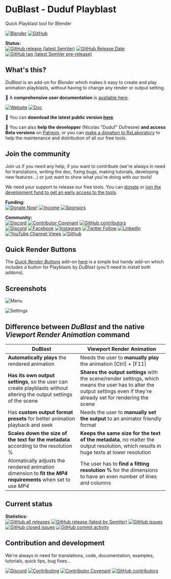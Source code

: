 # DuBlast - Duduf Playblast

Quick Playblast tool for Blender

[![Blender](https://img.shields.io/badge/Blender-Win%20|%20Mac%20|%20Linux-informational?color=lightgrey&logo=blender)](#) [![GitHub](https://img.shields.io/github/license/RxLaboratory/DuBlast?color=lightgrey)](LICENSE.md)

<!-- status -->
**Status:**  
[![GitHub release (latest SemVer)](https://img.shields.io/github/v/release/RxLaboratory/DuBlast?color=brightgreen)](https://github.com/RxLaboratory/DuBlast/releases) [![GitHub Release Date](https://img.shields.io/github/release-date/RxLaboratory/DuBlast)](https://github.com/RxLaboratory/DuBlast/releases) [![GitHub tag (latest SemVer pre-release)](https://img.shields.io/github/v/tag/RxLaboratory/DuBlast?include_prereleases&label=testing)](https://github.com/RxLaboratory/DuBlast/tags)
<!-- end:status -->

## What's this?

*DuBlast* is an add-on for *Blender* which makes it easy to create and play animation playblasts, without having to change any render or output setting.

📖 A **comprehensive user documentation** is [available here](http://dublast.rxlab.guide/).

[![Website](https://img.shields.io/badge/website-RxLab-informational)](https://rxlaboratory.org/tools/dublast-for-blender/) [![Doc](https://img.shields.io/badge/documentation-dublast.rxlab.guide-informational)](http://dublast.rxlab.guide)

🎥 You can **download the latest public version [here](https://rxlaboratory.org/tools/dublast-for-blender/)**.

📣 You can also **help the developper** (Nicolas "Duduf" Dufresne) **and access Beta versions** on [Patreon](https://patreon.com/duduf), or you can [make a donation to RxLaboratory](https://donate.rxlab.info) to help the maintenance and distribution of all our free tools.

<!-- join -->
## Join the community

Join us if you need any help, if you want to contribute (we're always in need for translations, writing the doc, fixing bugs, making tutorials, developing new features...) or just want to show what you're doing with our tools!

We need your support to release our free tools. You can [donate](donate.rxlab.info) or [join the development fund to get an early access to the tools](https://rxlaboratory.org/early-access/).

**Funding:**  
[![Donate Now!](https://img.shields.io/badge/donate%20now!-donate.rxlab.info-blue?logo=heart)](http://donate.rxlab.info) [![Income](https://img.shields.io/endpoint?url=https%3A%2F%2Fversion.rxlab.io%2Fshields%2F%3FmonthlyIncome)](http://donate.rxlab.info) [![Sponsors](https://img.shields.io/endpoint?url=https%3A%2F%2Fversion.rxlab.io%2Fshields%2F%3FnumBackers)](http://donate.rxlab.info)  

**Community:**  
[![Discord](https://img.shields.io/discord/480782642825134100)](http://chat.rxlab.info) [![Contributor Covenant](https://img.shields.io/badge/contributor%20covenant-2.1-4baaaa.svg)](CODE_OF_CONDUCT.md) [![GitHub contributors](https://img.shields.io/github/contributors-anon/RxLaboratory/DuBlast)](https://github.com/RxLaboratory/DuBlast/graphs/contributors)  
[![Discord](https://img.shields.io/discord/480782642825134100?logo=discord&style=social&label=Discord)](http://chat.rxlab.info)
[![Facebook](https://img.shields.io/badge/Facebook-1877F2?logo=facebook&style=social)](https://www.facebook.com/rxlaboratory) [![Instagram](https://img.shields.io/badge/Instagram-E4405F?logo=instagram&style=social)](https://www.instagram.com/rxlaboratory/) [![Twitter Follow](https://img.shields.io/twitter/follow/RxLaboratory?label=Twitter&style=social)](https://www.twitter.com/rxlaboratory/) [![LinkedIn](https://img.shields.io/badge/LinkedIn-0077B5?logo=linkedin&style=social)](https://www.linkedin.com/company/RxLaboratory/) [![YouTube Channel Views](https://img.shields.io/youtube/channel/views/UC64qGypBbyM-ia-yf0nFSTg?label=Youtube)](https://www.youtube.com/channel/UC64qGypBbyM-ia-yf0nFSTg) [![Github](https://img.shields.io/github/stars/RxLaboratory?style=social&label=Github)](https://github.com/RxLaboratory)
<!-- end:join -->

## Quick Render Buttons

The [_Quick Render Buttons_](https://github.com/Thane5/quickrenderbuttons) add-on [here](https://github.com/Thane5/quickrenderbuttons) is a simple but handy add-on which includes a button for Playblasts by _DuBlast_ (you'll need to install both addons).

## Screenshots

![Menu](https://github.com/RxLaboratory/DuBlast/raw/master/docs/img/menu.png)

![Settings](https://github.com/RxLaboratory/DuBlast/raw/master/docs/img/settings.png)

## Difference between *DuBlast* and the native *Viewport Render Animation* command

|DuBlast|Viewport Render Animation|
|---------|---------------------------|
|**Automatically plays** the rendered animation|Needs the user to **manually play** the animation [Ctrl] + [F11]|
|**Has its own output settings**, so the user can create playblasts without altering the output settings of the scene|**Shares the output settings** with the scene/render settings, which means the user has to alter the output settings even if they're already set for rendering the scene|
|Has **custom output format presets** for better animation playback and seek|Needs the user to **manually set the output** to an animator friendly format|
|**Scales down the size of the text for the metadata** according to the resolution %|**Keeps the same size for the text of the metadata**, no matter the output resolution, which results in huge texts at lower resolution|
|Atomatically adjusts the rendered animation dimension to **fit the *MP4* requirements** when set to use *MP4*|The user has to **find a fitting resolution %** for the dimensions to have an even number of lines and columns|

## Current status

<!-- statistics -->
**Statistics:**  
[![GitHub all releases](https://img.shields.io/github/downloads/RxLaboratory/DuBlast/total)](https://github.com/RxLaboratory/DuBlast/releases) [![GitHub release (latest by SemVer)](https://img.shields.io/github/downloads/RxLaboratory/DuBlast/latest/total?sort=semver)](https://github.com/RxLaboratory/DuBlast/releases) [![GitHub issues](https://img.shields.io/github/issues-raw/RxLaboratory/DuBlast)](https://github.com/RxLaboratory/DuBlast/issues) [![GitHub closed issues](https://img.shields.io/github/issues-closed-raw/RxLaboratory/DuBlast?color=lightgrey)](https://github.com/RxLaboratory/DuBlast/issues?q=is%3Aissue+is%3Aclosed) [![GitHub commit activity](https://img.shields.io/github/commit-activity/m/RxLaboratory/DuBlast)](https://github.com/RxLaboratory/DuBlast/graphs/commit-activity)<!-- end:statistics -->  

<!-- contribution -->
## Contribution and development

We're always in need for translations, code, documentation, examples, tutorials, quick tips, bug fixes...

[![Discord](https://img.shields.io/discord/480782642825134100)](http://chat.rxlab.info) [![Contributing](https://img.shields.io/badge/contributing%20guide-docs.rxlab.io-informational.svg)](http://docs.rxlab.io) [![Contributor Covenant](https://img.shields.io/badge/contributor%20covenant-2.1-4baaaa.svg)](CODE_OF_CONDUCT.md) [![GitHub contributors](https://img.shields.io/github/contributors-anon/RxLaboratory/DuBlast)](https://github.com/RxLaboratory/DuBlast/graphs/contributors)
<!-- end:contribution -->

